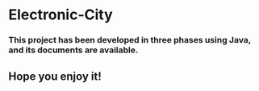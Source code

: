 # Electronic-City
### This project has been developed in three phases using Java, and its documents are available. 
## Hope you enjoy it!
